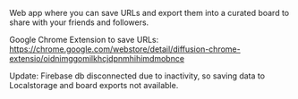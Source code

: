 Web app where you can save URLs and export them into a curated board to share with your friends and followers. 

Google Chrome Extension to save URLs: https://chrome.google.com/webstore/detail/diffusion-chrome-extensio/oidnimggomilkhcjdpnmhihimdmobnce

Update: Firebase db disconnected due to inactivity, so saving data to Localstorage and board exports not available.

